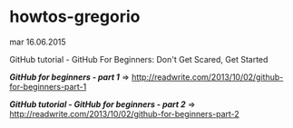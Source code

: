 # howtos-gregorio

mar 16.06.2015

GitHub tutorial  -  GitHub For Beginners: Don't Get Scared, Get Started

**_GitHub for beginners - part 1_**
=> http://readwrite.com/2013/10/02/github-for-beginners-part-1


**_GitHub tutorial  -  GitHub for beginners - part 2_**
=> http://readwrite.com/2013/10/02/github-for-beginners-part-2


